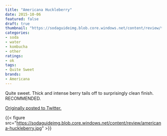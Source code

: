 ```yaml
---
title: "Americana Huckleberry"
date: 2015-10-06
featured: false
draft: true
thumbnail: "https://sodaguideimg.blob.core.windows.net/content/review/thumbs/americana-huckleberry.jpg"
categories:
- soda
- water
- kombucha
- other
ratings:
- ok
tags:
- Quite Sweet
brands:
- Americana
---
```


Quite sweet. Thick and intense berry tails off to surprisingly clean finish. RECOMMENDED. 

[Originally posted to Twitter.](https://twitter.com/Cavorter/status/651452209163427841)

{{< figure src="https://sodaguideimg.blob.core.windows.net/content/review/americana-huckleberry.jpg" >}}

